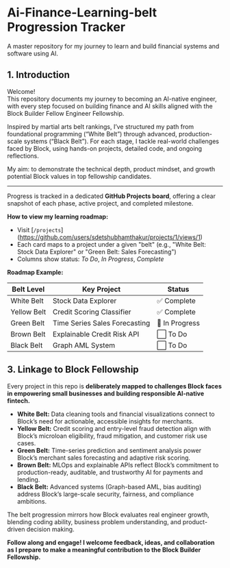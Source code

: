 # Ai-Finance-Learning-belt Progression Tracker
A master repository for my journey to learn and build financial systems and software using AI.

## 1. Introduction

Welcome!  
This repository documents my journey to becoming an AI-native engineer, with every step focused on building finance and AI skills aligned with the Block Builder Fellow Engineer Fellowship.

Inspired by martial arts belt rankings, I’ve structured my path from foundational programming (“White Belt”) through advanced, production-scale systems (“Black Belt”). For each stage, I tackle real-world challenges faced by Block, using hands-on projects, detailed code, and ongoing reflections.

My aim: to demonstrate the technical depth, product mindset, and growth potential Block values in top fellowship candidates.

---

Progress is tracked in a dedicated **GitHub Projects board**, offering a clear snapshot of each phase, active project, and completed milestone.

**How to view my learning roadmap:**
- Visit [`/projects`] (https://github.com/users/sdetshubhamthakur/projects/1/views/1)
- Each card maps to a project under a given "belt" (e.g., "White Belt: Stock Data Explorer" or "Green Belt: Sales Forecasting")
- Columns show status: *To Do*, *In Progress*, *Complete*

**Roadmap Example:**

| Belt Level  | Key Project                       | Status          |
|-------------|-----------------------------------|-----------------|
| White Belt  | Stock Data Explorer               | ✅ Complete     | 
| Yellow Belt | Credit Scoring Classifier         | ✅ Complete     |
| Green Belt  | Time Series Sales Forecasting     | 🚧 In Progress  |
| Brown Belt  | Explainable Credit Risk API       | ⬜ To Do        |
| Black Belt  | Graph AML System                  | ⬜ To Do        |

## 3. Linkage to Block Fellowship

Every project in this repo is **deliberately mapped to challenges Block faces in empowering small businesses and building responsible AI-native fintech.**  
- **White Belt:** Data cleaning tools and financial visualizations connect to Block’s need for actionable, accessible insights for merchants.
- **Yellow Belt:** Credit scoring and entry-level fraud detection align with Block’s microloan eligibility, fraud mitigation, and customer risk use cases.
- **Green Belt:** Time-series prediction and sentiment analysis power Block’s merchant sales forecasting and adaptive risk scoring.
- **Brown Belt:** MLOps and explainable APIs reflect Block’s commitment to production-ready, auditable, and trustworthy AI for payments and lending.
- **Black Belt:** Advanced systems (Graph-based AML, bias auditing) address Block’s large-scale security, fairness, and compliance ambitions.

The belt progression mirrors how Block evaluates real engineer growth, blending coding ability, business problem understanding, and product-driven decision making.

**Follow along and engage! I welcome feedback, ideas, and collaboration as I prepare to make a meaningful contribution to the Block Builder Fellowship.**
